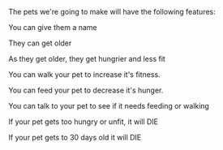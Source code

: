 The pets we're going to make will have the following features:

You can give them a name

They can get older

As they get older, they get hungrier and less fit

You can walk your pet to increase it's fitness.

You can feed your pet to decrease it's hunger.

You can talk to your pet to see if it needs feeding or walking

If your pet gets too hungry or unfit, it will DIE

If your pet gets to 30 days old it will DIE